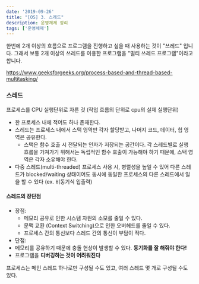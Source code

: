 ```yaml
---
date: '2019-09-26'
title: "[OS] 3. 스레드"
description: 운영체제 정리
tags: ['운영체제']
---
```

> 

한번에 2개 이상의 흐름으로 프로그램을 진행하고 싶을 때 사용하는 것이 "쓰레드" 입니다.
그래서 보통 2개 이상의 쓰레드를 이용한 프로그램을 "멀티 쓰레드 프로그램"이라고 합니다.

https://www.geeksforgeeks.org/process-based-and-thread-based-multitasking/

### 스레드
프로세스를 CPU 실행단위로 자른 것 (작업 흐름의 단위로 cpu의 실제 실행단위)
- 한 프로세스 내에 적어도 하나 존재한다.
- 스레드는 프로세스 내에서 스택 영역만 각자 할당받고, 나머지 코드, 데이터, 힙 영역은 공유한다.
    - 스택은 함수 호출 시 전달되는 인자가 저장되는 공간이다. 각 스레드별로 실행 흐름을 가져가기 위해서는 독립적인 함수 호출이 가능해야 하기 때문에, 스택 영역은 각자 소유해야 한다.
- 다중 스레드(multi-threaded) 프로세스 사용 시, 병렬성을 높일 수 있어 다른 스레드가 blocked/waiting 상태이어도 동시에 동일한 프로세스의 다른 스레드에서 일을 할 수 있다 (ex. 비동기식 입출력)

#### 스레드의 장단점
- 장점:
    - 메모리 공유로 인한 시스템 자원의 소모를 줄일 수 있다.
    - 문맥 교환 (Context Switching)으로 인한 오버헤드를 줄일 수 있다.
    - 프로세스 간의 통신보다 스레드 간의 통신이 부담이 적다.
- 단점:
- 메모리를 공유하기 때문에 충돌 현상이 발생할 수 있다. __동기화를 잘 해줘야 한다!__
- 프로그램을 __디버깅하는 것이 어려워진다__


프로세스는 메인 스레드 하나로만 구성될 수도 있고, 여러 스레드 몇 개로 구성될 수도 있다.
